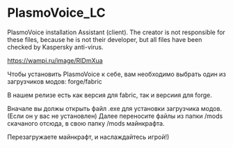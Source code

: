 # PlasmoVoice_LC
PlasmoVoice installation Assistant (client). The creator is not responsible for these files, because he is not their developer, but all files have been checked by Kaspersky anti-virus.

https://wampi.ru/image/RIDmXua

Чтобы установить PlasmoVoice к себе, вам необходимо выбрать один из загрузчиков модов: forge/fabric

В нашем релизе есть как версия для fabric, так и версиия для forge.

Вначале вы должы открыть файл .exe для установки загрузчика модов. (Если он у вас не установлен)
Далее переносите файлы из папки /mods скачаного отсюда, в свою папку /mods майнкрафта.

Перезагружаете майнкрафт, и наслаждайтесь игрой!)
